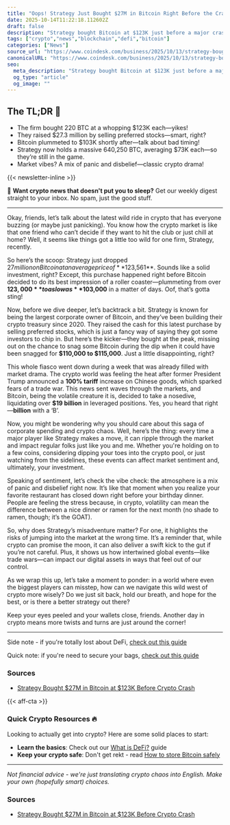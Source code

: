 ```yaml
---
title: "Oops! Strategy Just Bought $27M in Bitcoin Right Before the Crash"
date: 2025-10-14T11:22:18.112602Z
draft: false
description: "Strategy bought Bitcoin at $123K just before a major crash. What does this mean for crypto and regular folks? Let’s dive in!"
tags: ["crypto","news","blockchain","defi","bitcoin"]
categories: ["News"]
source_url: "https://www.coindesk.com/business/2025/10/13/strategy-bought-usd27m-in-bitcoin-at-usd123k-before-crypto-crash"
canonicalURL: "https://www.coindesk.com/business/2025/10/13/strategy-bought-usd27m-in-bitcoin-at-usd123k-before-crypto-crash"
seo:
  meta_description: "Strategy bought Bitcoin at $123K just before a major crash. What does this mean for crypto and regular folks? Let’s dive in!"
  og_type: "article"
  og_image: ""
---
```


## The TL;DR 📝

- The firm bought 220 BTC at a whopping $123K each—yikes!
- They raised $27.3 million by selling preferred stocks—smart, right?
- Bitcoin plummeted to $103K shortly after—talk about bad timing!
- Strategy now holds a massive 640,250 BTC, averaging $73K each—so they’re still in the game.
- Market vibes? A mix of panic and disbelief—classic crypto drama!

{{< newsletter-inline >}}

📧 **Want crypto news that doesn't put you to sleep?** Get our weekly digest straight to your inbox. No spam, just the good stuff.

---

Okay, friends, let’s talk about the latest wild ride in crypto that has everyone buzzing (or maybe just panicking). You know how the crypto market is like that one friend who can’t decide if they want to hit the club or just chill at home? Well, it seems like things got a little too wild for one firm, Strategy, recently.

So here’s the scoop: Strategy just dropped $27 million on Bitcoin at an average price of **$123,561**. Sounds like a solid investment, right? Except, this purchase happened right before Bitcoin decided to do its best impression of a roller coaster—plummeting from over **$123,000** to as low as **$103,000** in a matter of days. Oof, that’s gotta sting! 

Now, before we dive deeper, let’s backtrack a bit. Strategy is known for being the largest corporate owner of Bitcoin, and they’ve been building their crypto treasury since 2020. They raised the cash for this latest purchase by selling preferred stocks, which is just a fancy way of saying they got some investors to chip in. But here’s the kicker—they bought at the peak, missing out on the chance to snag some Bitcoin during the dip when it could have been snagged for **$110,000 to $115,000**. Just a little disappointing, right? 

This whole fiasco went down during a week that was already filled with market drama. The crypto world was feeling the heat after former President Trump announced a **100% tariff** increase on Chinese goods, which sparked fears of a trade war. This news sent waves through the markets, and Bitcoin, being the volatile creature it is, decided to take a nosedive, liquidating over **$19 billion** in leveraged positions. Yes, you heard that right—**billion** with a ‘B’. 

Now, you might be wondering why you should care about this saga of corporate spending and crypto chaos. Well, here’s the thing: every time a major player like Strategy makes a move, it can ripple through the market and impact regular folks just like you and me. Whether you're holding on to a few coins, considering dipping your toes into the crypto pool, or just watching from the sidelines, these events can affect market sentiment and, ultimately, your investment. 

Speaking of sentiment, let’s check the vibe check: the atmosphere is a mix of panic and disbelief right now. It’s like that moment when you realize your favorite restaurant has closed down right before your birthday dinner. People are feeling the stress because, in crypto, volatility can mean the difference between a nice dinner or ramen for the next month (no shade to ramen, though; it’s the GOAT). 

So, why does Strategy’s misadventure matter? For one, it highlights the risks of jumping into the market at the wrong time. It’s a reminder that, while crypto can promise the moon, it can also deliver a swift kick to the gut if you’re not careful. Plus, it shows us how intertwined global events—like trade wars—can impact our digital assets in ways that feel out of our control. 

As we wrap this up, let’s take a moment to ponder: in a world where even the biggest players can misstep, how can we navigate this wild west of crypto more wisely? Do we just sit back, hold our breath, and hope for the best, or is there a better strategy out there? 

Keep your eyes peeled and your wallets close, friends. Another day in crypto means more twists and turns are just around the corner!

---

Side note - if you're totally lost about DeFi, [check out this guide](/pages/what-is-defi/)

Quick note: if you're need to secure your bags, [check out this guide](/pages/how-to-store-bitcoin-safely/)

### Sources
- [Strategy Bought $27M in Bitcoin at $123K Before Crypto Crash](https://www.coindesk.com/business/2025/10/13/strategy-bought-usd27m-in-bitcoin-at-usd123k-before-crypto-crash)

{{< aff-cta >}}

### Quick Crypto Resources 🔥

Looking to actually get into crypto? Here are some solid places to start:
- **Learn the basics**: Check out our [What is DeFi?](/pages/what-is-defi/) guide
- **Keep your crypto safe**: Don't get rekt - read [How to store Bitcoin safely](/pages/how-to-store-bitcoin-safely/)


---

_Not financial advice - we're just translating crypto chaos into English. Make your own (hopefully smart) choices._

### Sources
- [Strategy Bought $27M in Bitcoin at $123K Before Crypto Crash](https://www.coindesk.com/business/2025/10/13/strategy-bought-usd27m-in-bitcoin-at-usd123k-before-crypto-crash)

